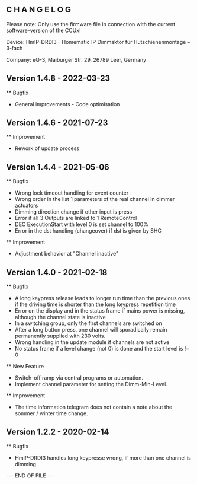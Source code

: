C H A N G E L O G
-----------------

Please note: Only use the firmware file in connection with the current software-version of the CCUx!

Device:      HmIP-DRDI3 - Homematic IP Dimmaktor für Hutschienenmontage – 3-fach

Company:     eQ-3, Maiburger Str. 29, 26789 Leer, Germany


Version 1.4.8 - 2022-03-23
--------------------------------------------------------------

** Bugfix
   * General improvements - Code optimisation



Version 1.4.6 - 2021-07-23
--------------------------------------------------------------

** Improvement
   * Rework of update process



Version 1.4.4 - 2021-05-06
--------------------------------------------------------------

** Bugfix
   * Wrong lock timeout handling for event counter
   * Wrong order in the list 1 parameters of the real channel in dimmer actuators
   * Dimming direction change if other input is press
   * Error if all 3 Outputs are linked to 1 RemoteControl
   * DEC ExecutionStart with level 0 is set channel to 100%
   * Error in the dst handling (changeover) if dst is given by SHC

** Improvement
   * Adjustment behavior at "Channel inactive"



Version 1.4.0 - 2021-02-18
--------------------------------------------------------------

** Bugfix
   * A long keypress release leads to longer run time than the previous ones if the driving time is shorter than the long keypress repetition time
   * Error on the display and in the status frame if mains power is missing, although the channel state is inactive
   * In a switching group, only the first channels are switched on
   * After a long button press, one channel will sporadically remain permanently supplied with 230 volts.
   * Wrong handling in the update module if channels are not active 
   * No status frame if a level change (not 0) is done and the start level is != 0

** New Feature
   * Switch-off ramp via central programs or automation.
   * Implement channel parameter for setting the Dimm-Min-Level.

** Improvement
   * The time information telegram does not contain a note about the sommer / winter time change.



Version 1.2.2 - 2020-02-14
--------------------------------------------------------------

** Bugfix
   * HmIP-DRDI3 handles long keypresse wrong, if more than one channel is dimming



--- END OF FILE ---

